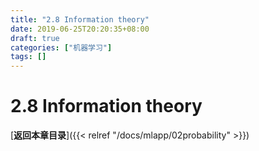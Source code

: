 ```yaml
---
title: "2.8 Information theory"
date: 2019-06-25T20:20:35+08:00
draft: true
categories: ["机器学习"]
tags: []
---
```


# 2.8 Information theory

[**返回本章目录**]({{< relref "/docs/mlapp/02probability" >}})

